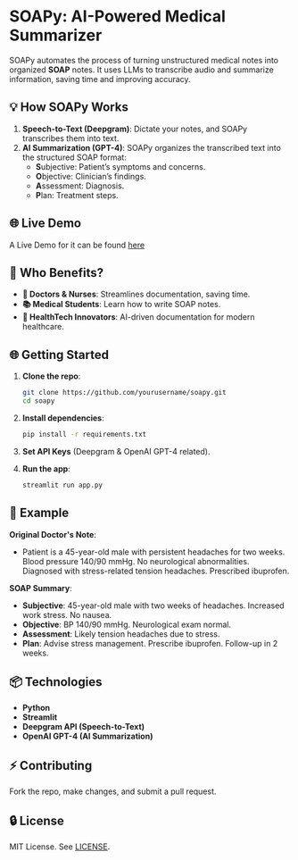 # SOAPy: AI-Powered Medical Summarizer

SOAPy automates the process of turning unstructured medical notes into organized **SOAP** notes. It uses LLMs to transcribe audio and summarize information, saving time and improving accuracy.

## 💡 How SOAPy Works

1. **Speech-to-Text (Deepgram)**: Dictate your notes, and SOAPy transcribes them into text.
2. **AI Summarization (GPT-4)**: SOAPy organizes the transcribed text into the structured SOAP format:
   - **S**ubjective: Patient’s symptoms and concerns.
   - **O**bjective: Clinician’s findings.
   - **A**ssessment: Diagnosis.
   - **P**lan: Treatment steps.

## 🌐 Live Demo

A Live Demo for it can be found [here](https://soapy-demo.streamlit.app/)


## 🚀 Who Benefits?

- **🏥 Doctors & Nurses**: Streamlines documentation, saving time.
- **📚 Medical Students**: Learn how to write SOAP notes.
- **🚀 HealthTech Innovators**: AI-driven documentation for modern healthcare.

## 🌐 Getting Started

1. **Clone the repo**:
    ```bash
    git clone https://github.com/yourusername/soapy.git
    cd soapy
    ```

2. **Install dependencies**:
    ```bash
    pip install -r requirements.txt
    ```

3. **Set API Keys** (Deepgram & OpenAI GPT-4 related).

4. **Run the app**:
    ```bash
    streamlit run app.py
    ```

## 📑 Example

**Original Doctor's Note**:
- Patient is a 45-year-old male with persistent headaches for two weeks. Blood pressure 140/90 mmHg. No neurological abnormalities. Diagnosed with stress-related tension headaches. Prescribed ibuprofen.

**SOAP Summary**:
- **Subjective**: 45-year-old male with two weeks of headaches. Increased work stress. No nausea.
- **Objective**: BP 140/90 mmHg. Neurological exam normal.
- **Assessment**: Likely tension headaches due to stress.
- **Plan**: Advise stress management. Prescribe ibuprofen. Follow-up in 2 weeks.

## 📦 Technologies

- **Python**
- **Streamlit**
- **Deepgram API (Speech-to-Text)**
- **OpenAI GPT-4 (AI Summarization)**

## ⚡ Contributing

Fork the repo, make changes, and submit a pull request.

## 🔒 License

MIT License. See [LICENSE](LICENSE).
